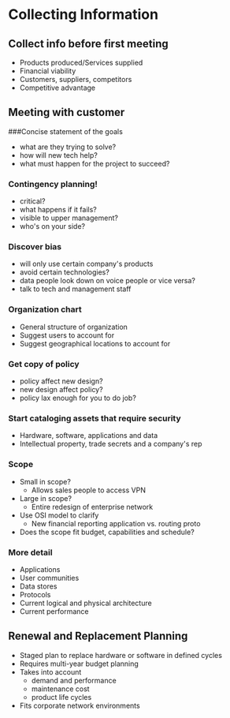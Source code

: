 # Collecting Information
## Collect info before first meeting
* Products produced/Services supplied
* Financial viability
* Customers, suppliers, competitors
* Competitive advantage

## Meeting with customer
###Concise statement of the goals
* what are they trying to solve?
* how will new tech help?
* what must happen for the project to succeed?

### Contingency planning!
* critical?
* what happens if it fails?
* visible to upper management?
* who's on your side?

### Discover bias
* will only use certain company's products
* avoid certain technologies?
* data people look down on voice people or vice versa?
* talk to tech and management staff

### Organization chart
* General structure of organization
* Suggest users to account for
* Suggest geographical locations to account for

### Get copy of policy
* policy affect new design?
* new design affect policy?
* policy lax enough for you to do job?

### Start cataloging assets that require security
* Hardware, software, applications and data
* Intellectual property, trade secrets and a company's rep

### Scope
* Small in scope?
    * Allows sales people to access VPN
* Large in scope?
    * Entire redesign of enterprise network
* Use OSI model to clarify
    * New financial reporting application vs. routing proto
* Does the scope fit budget, capabilities and schedule?

### More detail
* Applications
* User communities
* Data stores
* Protocols
* Current logical and physical architecture
* Current performance

## Renewal and Replacement Planning
* Staged plan to replace hardware or software in defined cycles
* Requires multi-year budget planning
* Takes into account
    * demand and performance
    * maintenance cost
    * product life cycles
* Fits corporate network environments
